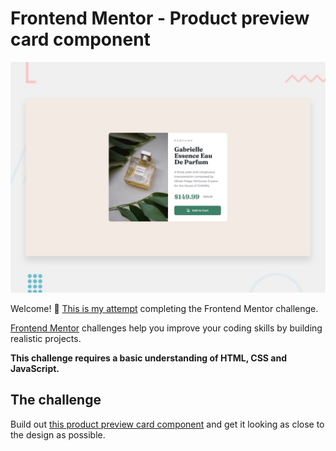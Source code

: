 # Frontend Mentor - Product preview card component

![Design preview for the Product preview card component coding challenge](./design/desktop-preview.jpg)

Welcome! 👋 [This is my attempt](https://thembamtshelwane.github.io/product-preview-card-component-main/) completing the Frontend Mentor challenge.

[Frontend Mentor](https://www.frontendmentor.io) challenges help you improve your coding skills by building realistic projects.

**This challenge requires a basic understanding of HTML, CSS and JavaScript.**

## The challenge

Build out [this product preview card component](https://www.frontendmentor.io/challenges/product-preview-card-component-GO7UmttRfa/hub) and get it looking as close to the design as possible.
